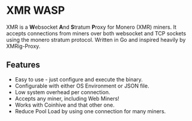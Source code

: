 # XMR WASP

XMR is a **W**ebsocket **A**nd **S**tratum **P**roxy for Monero (XMR) miners.  It accepts connections from miners over both websocket and TCP sockets using the monero stratum protocol.  Written in Go and inspired heavily by XMRig-Proxy.


## Features


* Easy to use - just configure and execute the binary.
* Configurable with either OS Environment or JSON file.
* Low system overhead per connection.
* Accepts any miner, including Web Miners!
* Works with Coinhive and that other one.
* Reduce Pool Load by using one connection for many miners.
